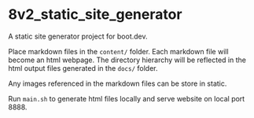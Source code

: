 # 8v2_static_site_generator
A static site generator project for boot.dev.

Place markdown files in the `content/` folder.
Each markdown file will become an html webpage.
The directory hierarchy will be reflected in the html output files generated in the `docs/` folder.

Any images referenced in the markdown files can be store in static.

Run `main.sh` to generate html files locally and serve website on local port 8888.
